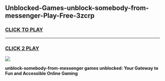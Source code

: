 
## Unblocked-Games-unblock-somebody-from-messenger-Play-Free-3zcrp
<h3>
<a href="https://premium76.site?title=unblock-somebody-from-messenger&ref=21A">CLICK TO PLAY</a></h3>
<hr>

<h3>
<a href="https://premium76.site?title=unblock-somebody-from-messenger&ref=21A">CLICK 2 PLAY</a>
  
</h3>

<a href="https://premium76.site?title=unblock-somebody-from-messenger&ref=21A"><img src="https://clearcache.store/games.png"></a>


**unblock-somebody-from-messenger games unblocked: Your Gateway to Fun and Accessible Online Gaming**
